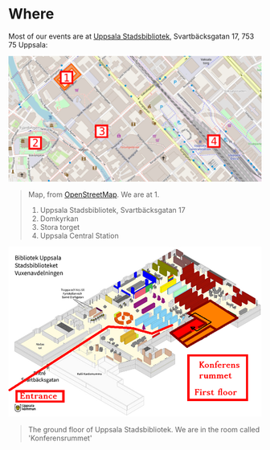 # Where

Most of our events are at [Uppsala Stadsbibliotek](https://bibliotekuppsala.se/web/arena/stadsbiblioteket),
Svartbäcksgatan 17, 753 75 Uppsala:

![Annotated map of Uppsala showing the Stadsbibliotek](pics/uppsala_map_annotated.png)

> Map, from [OpenStreetMap](https://www.openstreetmap.org/way/98942846).
> We are at 1.
>
> 1. Uppsala Stadsbibliotek, Svartbäcksgatan 17
> 2. Domkyrkan
> 3. Stora torget
> 4. Uppsala Central Station

![Annotated map of USB and how to find Konferensrummet](pics/usb_konferensrummet.png)

> The ground floor of Uppsala Stadsbibliotek. We are in the room called 'Konferensrummet'
